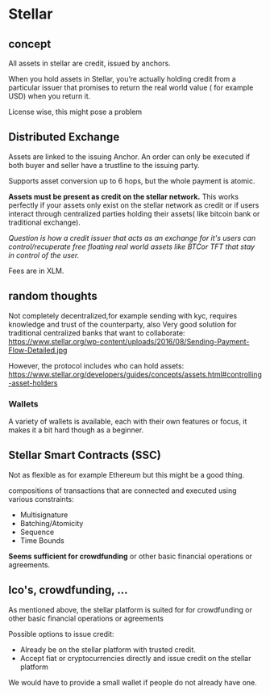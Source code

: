 # Stellar
## concept
All assets in stellar are credit, issued by anchors.

When you hold assets in Stellar, you’re actually holding credit from a particular issuer that promises to return the real world value ( for example USD) when you return it.

License wise, this might pose a problem

## Distributed Exchange
Assets are linked to the issuing Anchor. An order can only be executed if both buyer and seller have a trustline to the issuing party.

Supports asset conversion up to 6 hops, but the whole payment is atomic.

**Assets must be present as credit on the stellar network.** 
This works perfectly if your assets only exist on the stellar network as credit or if users interact through centralized parties holding their assets( like bitcoin bank or traditional exchange).

_Question is how a credit issuer that acts as an exchange for it's users can control/recuperate free floating real world assets like BTCor TFT that stay in control of the user._

Fees are in XLM.
## random thoughts

Not completely decentralized,for example sending with kyc, requires knowledge and trust of the counterparty, also 
Very good solution for traditional centralized banks that want to collaborate:
https://www.stellar.org/wp-content/uploads/2016/08/Sending-Payment-Flow-Detailed.jpg

However, the protocol includes who can hold assets: https://www.stellar.org/developers/guides/concepts/assets.html#controlling-asset-holders

### Wallets
A variety of wallets is available, each with their own features or focus, it makes it a bit hard though as a beginner.


## Stellar Smart Contracts (SSC)
Not as flexible as for example Ethereum but this might be a good thing.

compositions of transactions that are connected and executed using various constraints:
- Multisignature
- Batching/Atomicity
- Sequence
- Time Bounds

**Seems sufficient for crowdfunding** or other basic financial operations or agreements.

## Ico's, crowdfunding, ...
As mentioned above, the stellar platform is suited for for crowdfunding or other basic financial operations or agreements

Possible options to issue credit:
- Already be on the stellar platform with trusted credit.
- Accept fiat or cryptocurrencies directly and issue credit on the stellar platform

We would have to provide a small wallet if people do not already have one.



